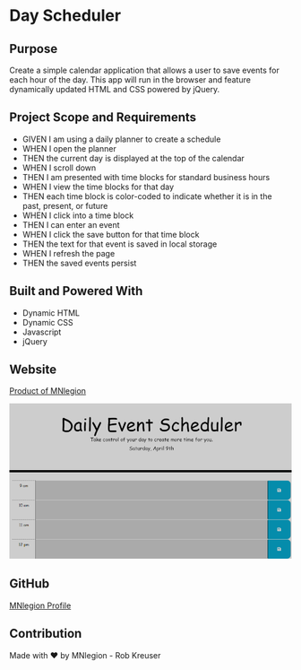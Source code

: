 # Day Scheduler

## Purpose
Create a simple calendar application that allows a user to save events for each hour of the day. This app will run in the browser and feature dynamically updated HTML and CSS powered by jQuery.

## Project Scope and Requirements
* GIVEN I am using a daily planner to create a schedule
* WHEN I open the planner
* THEN the current day is displayed at the top of the calendar
* WHEN I scroll down
* THEN I am presented with time blocks for standard business hours
* WHEN I view the time blocks for that day
* THEN each time block is color-coded to indicate whether it is in the past, present, or future
* WHEN I click into a time block
* THEN I can enter an event
* WHEN I click the save button for that time block
* THEN the text for that event is saved in local storage
* WHEN I refresh the page
* THEN the saved events persist

## Built and Powered With
* Dynamic HTML
* Dynamic CSS
* Javascript
* jQuery

## Website
[Product of MNlegion](https://mnlegion.github.io/Daily-Event-Scheduler/)

![Event Planner Screenshot](./assets/images/Screenshot%202022-04-09%20172304.png)

## GitHub
[MNlegion Profile](https://github.com/MNlegion)

## Contribution
Made with ❤️ by MNlegion - Rob Kreuser